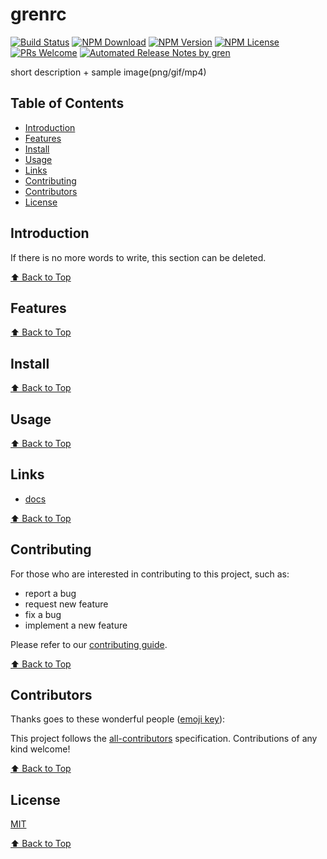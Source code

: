# grenrc

[![Build Status](https://badgen.net/travis/FEMessage/grenrc/master)](https://travis-ci.com/FEMessage/grenrc)
[![NPM Download](https://badgen.net/npm/dm/@femessage/grenrc)](https://www.npmjs.com/package/@femessage/grenrc)
[![NPM Version](https://badge.fury.io/js/%40femessage%2Fgrenrc.svg)](https://www.npmjs.com/package/@femessage/grenrc)
[![NPM License](https://badgen.net/npm/license/@femessage/grenrc)](https://github.com/FEMessage/grenrc/blob/master/LICENSE)
[![PRs Welcome](https://img.shields.io/badge/PRs-welcome-brightgreen.svg)](https://github.com/FEMessage/grenrc/pulls)
[![Automated Release Notes by gren](https://img.shields.io/badge/%F0%9F%A4%96-release%20notes-00B2EE.svg)](https://github-tools.github.io/github-release-notes/)

short description + sample image(png/gif/mp4)

## Table of Contents

- [Introduction](#introduction)
- [Features](#features)
- [Install](#install)
- [Usage](#usage)
- [Links](#links)
- [Contributing](#contributing)
- [Contributors](#contributors)
- [License](#license)

## Introduction

If there is no more words to write, this section can be deleted.

[⬆ Back to Top](#table-of-contents)

## Features

[⬆ Back to Top](#table-of-contents)

## Install

[⬆ Back to Top](#table-of-contents)

## Usage

[⬆ Back to Top](#table-of-contents)

## Links

- [docs](https://FEMessage.github.io/grenrc/)

[⬆ Back to Top](#table-of-contents)

## Contributing

For those who are interested in contributing to this project, such as:

- report a bug
- request new feature
- fix a bug
- implement a new feature

Please refer to our [contributing guide](https://github.com/FEMessage/.github/blob/master/CONTRIBUTING.md).

[⬆ Back to Top](#table-of-contents)

## Contributors

Thanks goes to these wonderful people ([emoji key](https://allcontributors.org/docs/en/emoji-key)):

<!-- ALL-CONTRIBUTORS-LIST:START - Do not remove or modify this section -->
<!-- prettier-ignore -->
<!-- ALL-CONTRIBUTORS-LIST:END -->

This project follows the [all-contributors](https://github.com/all-contributors/all-contributors) specification. Contributions of any kind welcome!

[⬆ Back to Top](#table-of-contents)

## License

[MIT](./LICENSE)

[⬆ Back to Top](#table-of-contents)
